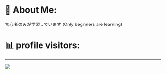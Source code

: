 # 💫 About Me:
初心者のみが学習しています (Only beginners are learning)





# 📊 profile visitors:
---
[![](https://moe-counter.glitch.me/get/@:abimanyuas210?theme=aso)](https://visitcount.itsvg.in)

<!-- Proudly created with GPRM ( https://gprm.itsvg.in ) -->
